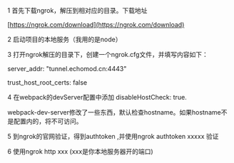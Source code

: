 1 首先下载ngrok，解压到相对应的目录。下载地址

[https://ngrok.com/download](https://ngrok.com/download)

2 启动项目的本地服务（我用的是node）

3 打开ngrok解压的目录下，创建一个ngrok.cfg文件，并填写内容如下：

server\_addr: "tunnel.echomod.cn:4443"

trust\_host\_root\_certs: false

  


4 在webpack的devServer配置中添加 disableHostCheck: true.

webpack-dev-server修改了一些东西，默认检查hostname。如果hostname不是配置内的，将不可访问。



5 到ngrok的官网验证，得到authtoken ,并使用ngrok authtoken xxxxx 验证

6 使用ngrok http xxx \(xxx是你本地服务器开的端口\)


